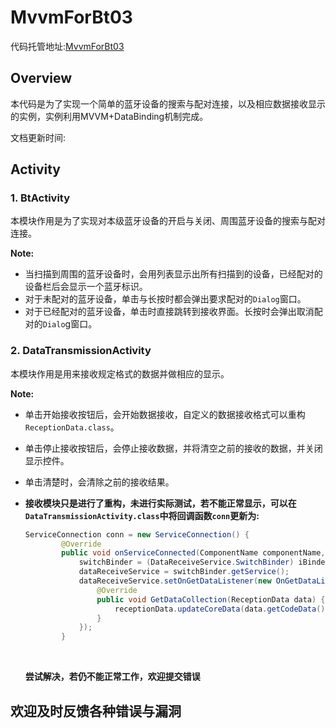 # MvvmForBt03

代码托管地址:[MvvmForBt03](https://github.com/code-command/MvvmForBt03)

## Overview

本代码是为了实现一个简单的蓝牙设备的搜索与配对连接，以及相应数据接收显示的实例，实例利用MVVM+DataBinding机制完成。

文档更新时间:

## Activity

### 1.	BtActivity

本模块作用是为了实现对本级蓝牙设备的开启与关闭、周围蓝牙设备的搜索与配对连接。

**Note:**  	

* 当扫描到周围的蓝牙设备时，会用列表显示出所有扫描到的设备，已经配对的设备栏后会显示一个蓝牙标识。
* 对于未配对的蓝牙设备，单击与长按时都会弹出要求配对的`Dialog`窗口。
* 对于已经配对的蓝牙设备，单击时直接跳转到接收界面。长按时会弹出取消配对的`Dialo`g窗口。

### 2.	DataTransmissionActivity

本模块作用是用来接收规定格式的数据并做相应的显示。

**Note:**

* 单击开始接收按钮后，会开始数据接收，自定义的数据接收格式可以重构`ReceptionData.class`。

* 单击停止接收按钮后，会停止接收数据，并将清空之前的接收的数据，并关闭显示控件。

* 单击清楚时，会清除之前的接收结果。

* **接收模块只是进行了重构，未进行实际测试，若不能正常显示，可以在`DataTransmissionActivity.class`中将回调函数`conn`更新为:**

  ```java
  ServiceConnection conn = new ServiceConnection() {
          @Override
          public void onServiceConnected(ComponentName componentName, IBinder iBinder) {
              switchBinder = (DataReceiveService.SwitchBinder) iBinder;
              dataReceiveService = switchBinder.getService();
              dataReceiveService.setOnGetDataListener(new OnGetDataListener() {
                  @Override
                  public void GetDataCollection(ReceptionData data) {
                      receptionData.updateCoreData(data.getCodeData().toString());
                  }
              });
          }
  ```

  ​

  **尝试解决，若仍不能正常工作，欢迎提交错误**

## 欢迎及时反馈各种错误与漏洞

